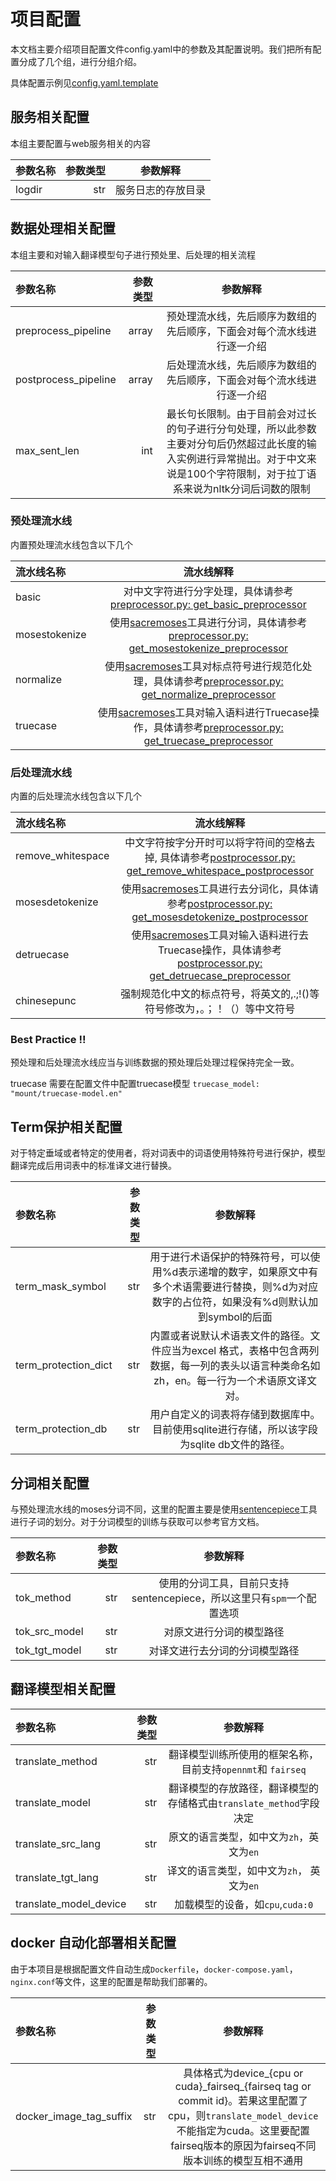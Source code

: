 # 项目配置
本文档主要介绍项目配置文件config.yaml中的参数及其配置说明。我们把所有配置分成了几个组，进行分组介绍。

具体配置示例见[config.yaml.template](../config.yaml.template)
## 服务相关配置
本组主要配置与web服务相关的内容

| 参数名称 | 参数类型 | 参数解释 |
| :-----| ----: | :----: |
| logdir | str | 服务日志的存放目录|

## 数据处理相关配置
本组主要和对输入翻译模型句子进行预处里、后处理的相关流程

| 参数名称 | 参数类型 | 参数解释 |
| :-----| ----: | :----: |
| preprocess\_pipeline | array |  预处理流水线，先后顺序为数组的先后顺序，下面会对每个流水线进行逐一介绍 |
| postprocess\_pipeline | array | 后处理流水线，先后顺序为数组的先后顺序，下面会对每个流水线进行逐一介绍 | 
| max\_sent\_len | int | 最长句长限制。由于目前会对过长的句子进行分句处理，所以此参数主要对分句后仍然超过此长度的输入实例进行异常抛出。对于中文来说是100个字符限制，对于拉丁语系来说为nltk分词后词数的限制|


### 预处理流水线
内置预处理流水线包含以下几个

| 流水线名称  | 流水线解释 |
| :-----|  :----: |
| basic | 对中文字符进行分字处理，具体请参考[preprocessor.py: get_basic_preprocessor](../lib_translate/preprocessor.py) |
| mosestokenize | 使用[sacremoses](https://github.com/alvations/sacremoses)工具进行分词，具体请参考[preprocessor.py: get_mosestokenize_preprocessor](../lib_translate/preprocessor.py)| 
| normalize |  使用[sacremoses](https://github.com/alvations/sacremoses)工具对标点符号进行规范化处理，具体请参考[preprocessor.py: get_normalize_preprocessor](../lib_translate/preprocessor.py)|
| truecase |  使用[sacremoses](https://github.com/alvations/sacremoses)工具对输入语料进行Truecase操作，具体请参考[preprocessor.py: get_truecase_preprocessor](../lib_translate/preprocessor.py)|

### 后处理流水线
内置的后处理流水线包含以下几个

| 流水线名称  | 流水线解释 |
| :-----|  :----: |
| remove\_whitespace | 中文字符按字分开时可以将字符间的空格去掉, 具体请参考[postprocessor.py: get_remove_whitespace_postprocessor](../lib_translate/postprocessor.py) |
| mosesdetokenize | 使用[sacremoses](https://github.com/alvations/sacremoses)工具进行去分词化，具体请参考[postprocessor.py: get_mosesdetokenize_postprocessor](../lib_translate/postprocessor.py)| 
| detruecase |  使用[sacremoses](https://github.com/alvations/sacremoses)工具对输入语料进行去Truecase操作，具体请参考[postprocessor.py: get_detruecase_preprocessor](../lib_translate/postprocessor.py)|
| chinesepunc | 强制规范化中文的标点符号，将英文的,.;!()等符号修改为，。；！（）等中文符号 |

### Best Practice !!
预处理和后处理流水线应当与训练数据的预处理后处理过程保持完全一致。

truecase 需要在配置文件中配置truecase模型 `truecase_model: "mount/truecase-model.en"`

## Term保护相关配置
对于特定垂域或者特定的使用者，将对词表中的词语使用特殊符号进行保护，模型翻译完成后用词表中的标准译文进行替换。

| 参数名称 | 参数类型 | 参数解释 |
| :-----| ----: | :----: |
| term\_mask\_symbol | str |  用于进行术语保护的特殊符号，可以使用%d表示递增的数字，如果原文中有多个术语需要进行替换，则%d为对应数字的占位符，如果没有%d则默认加到symbol的后面 |
| term\_protection\_dict | str | 内置或者说默认术语表文件的路径。文件应当为excel 格式，表格中包含两列数据，每一列的表头以语言种类命名如zh，en。每一行为一个术语原文译文对。 | 
| term\_protection\_db | str |  用户自定义的词表将存储到数据库中。目前使用sqlite进行存储，所以该字段为sqlite db文件的路径。|

## 分词相关配置
与预处理流水线的moses分词不同，这里的配置主要是使用[sentencepiece](https://github.com/google/sentencepiece)工具进行子词的划分。对于分词模型的训练与获取可以参考官方文档。

| 参数名称 | 参数类型 | 参数解释 |
| :-----| ----: | :----: |
| tok\_method | str | 使用的分词工具，目前只支持sentencepiece，所以这里只有`spm`一个配置选项 |
| tok\_src\_model | str | 对原文进行分词的模型路径 | 
| tok\_tgt\_model | str |  对译文进行去分词的分词模型路径 |

## 翻译模型相关配置
| 参数名称 | 参数类型 | 参数解释 |
| :-----| ----: | :----: |
| translate\_method | str | 翻译模型训练所使用的框架名称，目前支持`opennmt`和 `fairseq` |
| translate\_model | str | 翻译模型的存放路径，翻译模型的存储格式由`translate_method`字段决定 | 
| translate\_src\_lang | str |  原文的语言类型，如中文为`zh`，英文为`en` |
| translate\_tgt\_lang | str| 译文的语言类型，如中文为`zh`， 英文为`en` |
| translate\_model\_device| str | 加载模型的设备，如`cpu`,`cuda:0` | 

## docker 自动化部署相关配置
由于本项目是根据配置文件自动生成`Dockerfile`，`docker-compose.yaml`，`nginx.conf`等文件，这里的配置是帮助我们部署的。

| 参数名称 | 参数类型 | 参数解释 |
| :-----| ----: | :----: |
| docker\_image\_tag\_suffix | str | 具体格式为device\_{cpu or cuda}\_fairseq\_{fairseq tag or commit id}。若果这里配置了cpu，则`translate_model_device`不能指定为cuda。这里要配置fairseq版本的原因为fairseq不同版本训练的模型互相不通用|



